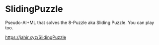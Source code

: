 # SlidingPuzzle

Pseudo-AI+ML that solves the 8-Puzzle aka Sliding Puzzle. You can play too.

https://jahir.xyz/SlidingPuzzle
